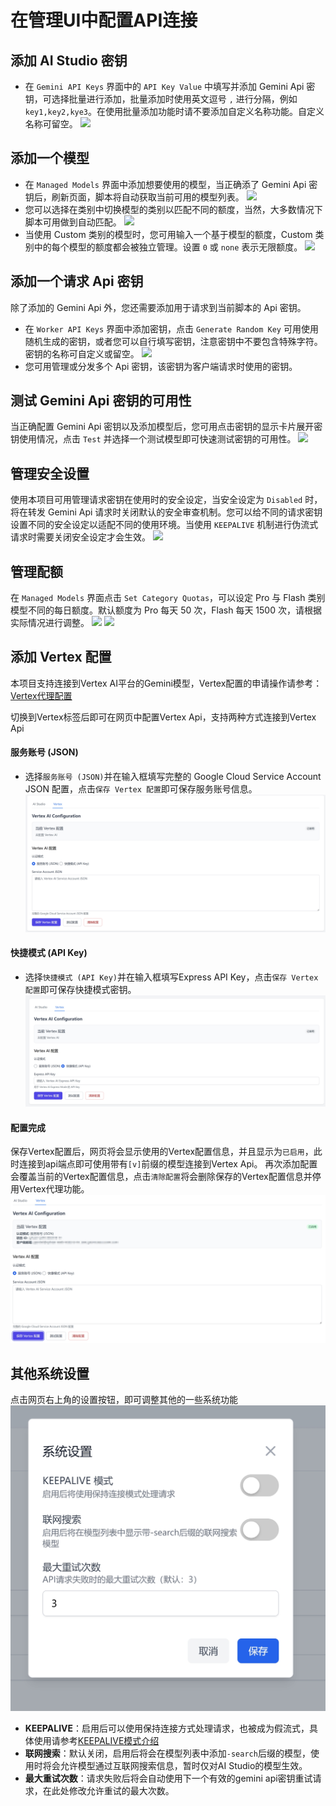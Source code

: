 # 在管理UI中配置API连接

## 添加 AI Studio 密钥

 * 在 `Gemini API Keys` 界面中的 `API Key Value` 中填写并添加 Gemini Api 密钥，可选择批量进行添加，批量添加时使用英文逗号 `,` 进行分隔，例如 `key1,key2,kye3`。在使用批量添加功能时请不要添加自定义名称功能。自定义名称可留空。
 ![](image/1.0.jpg)

## 添加一个模型

 * 在 `Managed Models` 界面中添加想要使用的模型，当正确添了 Gemini Api 密钥后，刷新页面，脚本将自动获取当前可用的模型列表。
 ![](image/3.0.jpg)
 * 您可以选择在类别中切换模型的类别以匹配不同的额度，当然，大多数情况下脚本可用做到自动匹配。
 ![](image/3.1.jpg)
 * 当使用 Custom 类别的模型时，您可用输入一个基于模型的额度，Custom 类别中的每个模型的额度都会被独立管理。设置 `0` 或 `none` 表示无限额度。
 ![](image/3.1.1.jpg)

## 添加一个请求 Api 密钥
除了添加的 Gemini Api 外，您还需要添加用于请求到当前脚本的 Api 密钥。
 * 在 `Worker API Keys` 界面中添加密钥，点击 `Generate Random Key` 可用使用随机生成的密钥，或者您可以自行填写密钥，注意密钥中不要包含特殊字符。密钥的名称可自定义或留空。
 ![](image/2.0.jpg)
 * 您可用管理或分发多个 Api 密钥，该密钥为客户端请求时使用的密钥。

## 测试 Gemini Api 密钥的可用性
当正确配置 Gemini Api 密钥以及添加模型后，您可用点击密钥的显示卡片展开密钥使用情况，点击 `Test` 并选择一个测试模型即可快速测试密钥的可用性。
![](image/1.1.jpg)

## 管理安全设置
使用本项目可用管理请求密钥在使用时的安全设定，当安全设定为 `Disabled` 时，将在转发 Gemini Api 请求时关闭默认的安全审查机制。您可以给不同的请求密钥设置不同的安全设定以适配不同的使用环境。当使用 `KEEPALIVE` 机制进行伪流式请求时需要关闭安全设定才会生效。
![](image/2.1.jpg)

## 管理配额
在 `Managed Models` 界面点击 `Set Category Quotas`，可以设定 Pro 与 Flash 类别模型不同的每日额度。默认额度为 Pro 每天 50 次，Flash 每天 1500 次，请根据实际情况进行调整。
![](image/3.1.2.jpg)
![](image/3.1.3.jpg)

## 添加 Vertex 配置
本项目支持连接到Vertex AI平台的Gemini模型，Vertex配置的申请操作请参考：[Vertex代理配置](Vertex/Vertex代理配置.md)

切换到Vertex标签后即可在网页中配置Vertex Api，支持两种方式连接到Vertex Api
#### 服务账号 (JSON)
- 选择`服务账号 (JSON)`并在输入框填写完整的 Google Cloud Service Account JSON 配置，点击`保存 Vertex 配置`即可保存服务账号信息。
   ![](image/vertex-1.jpg)
#### 快捷模式 (API Key)
- 选择`快捷模式 (API Key)`并在输入框填写Express API Key，点击`保存 Vertex 配置`即可保存快捷模式密钥。
   ![](image/vertex-2.jpg)
#### 配置完成
保存Vertex配置后，网页将会显示使用的Vertex配置信息，并且显示为`已启用`，此时连接到api端点即可使用带有`[v]`前缀的模型连接到Vertex Api。
再次添加配置会覆盖当前的Vertex配置信息，点击`清除配置`将会删除保存的Vertex配置信息并停用Vertex代理功能。
![](image/vertex-3.jpg)

## 其他系统设置
点击网页右上角的设置按钮，即可调整其他的一些系统功能
![](image/setting.jpg)
- **KEEPALIVE**：启用后可以使用保持连接方式处理请求，也被成为假流式，具体使用请参考[KEEPALIVE模式介绍](KEEPALIVE.md)
- **联网搜索**：默认关闭，启用后将会在模型列表中添加`-search`后缀的模型，使用时将会允许模型通过互联网搜索信息，暂时仅对AI Studio的模型生效。
- **最大重试次数**：请求失败后将会自动使用下一个有效的gemini api密钥重试请求，在此处修改允许重试的最大次数。
